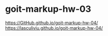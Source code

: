 # goit-markup-hw-03

https://GitHub.github.io/goit-markup-hw-04/
https://lasculiviu.github.io/goit-markup-hw-04/
